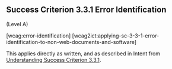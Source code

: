 ## Success Criterion 3.3.1 Error Identification

(Level A)

[wcag:error-identification]
[wcag2ict:applying-sc-3-3-1-error-identification-to-non-web-documents-and-software]

This applies directly as written, and as described in Intent from [Understanding Success Criterion 3.3.1](https://www.w3.org/WAI/WCAG22/Understanding/error-identification#intent).
